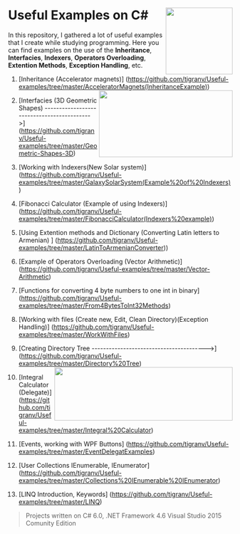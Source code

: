 # Useful Examples on C#  <img src="https://cloud.githubusercontent.com/assets/24522089/21962098/41a510c8-db36-11e6-95ef-eb392a0a1919.png" align="right" width="150px" height="150px" /> 
In this repository, I gathered a lot of useful examples that I create while studying programming. Here you can find examples on the use of the **Inheritance**, **Interfacies**, **Indexers**, **Operators Overloading**, **Extention Methods**, **Exception Handling**,  etc.

1. [Inheritance (Accelerator magnets)] (https://github.com/tigranv/Useful-examples/tree/master/AcceleratorMagnets(InheritanceExample)) <img src="https://cloud.githubusercontent.com/assets/24522089/22154134/c4504766-df43-11e6-8bf0-20dd4449a48d.PNG" align="right" width="300px" height="150px" />

2. [Interfacies (3D Geometric Shapes) ------------------------------------------->] (https://github.com/tigranv/Useful-examples/tree/master/Geometric-Shapes-3D) 

3. [Working with Indexers(New Solar system)] (https://github.com/tigranv/Useful-examples/tree/master/GalaxySolarSystem(Example%20of%20Indexers))

4. [Fibonacci Calculator (Example of using Indexers)] (https://github.com/tigranv/Useful-examples/tree/master/FibonacciCalculator(Indexers%20example))

5. [Using Extention methods and Dictionary (Converting Latin letters to Armenian) ] (https://github.com/tigranv/Useful-examples/tree/master/LatinToArmenianConverter))

6. [Example of Operators Overloading (Vector Arithmetic)] (https://github.com/tigranv/Useful-examples/tree/master/Vector-Arithmetic)

7. [Functions for converting 4 byte numbers to one int in binary] (https://github.com/tigranv/Useful-examples/tree/master/From4BytesToInt32Methods)

8. [Working with files (Create new, Edit, Clean Directory)(Exception Handling)] (https://github.com/tigranv/Useful-examples/tree/master/WorkWithFiles)

9. [Creating Directory Tree ---------------------------------------->] (https://github.com/tigranv/Useful-examples/tree/master/Directory%20Tree)  <img src="https://cloud.githubusercontent.com/assets/24522089/22175859/2c1eaaa8-e017-11e6-9694-17371ac3d4be.PNG" align="right" width="400px" height="120px" />

10. [Integral Calculator (Delegate)] (https://github.com/tigranv/Useful-examples/tree/master/Integral%20Calculator)

11. [Events, working with WPF Buttons] (https://github.com/tigranv/Useful-examples/tree/master/EventDelegatExamples)

12. [User Collections IEnumerable, IEnumerator] (https://github.com/tigranv/Useful-examples/tree/master/Collections%20IEnumerable%20IEnumerator)

13. [LINQ Introduction, Keywords] (https://github.com/tigranv/Useful-examples/tree/master/LINQ)






> Projects written on C# 6.0, .NET Framework 4.6 Visual Studio 2015 Comunity Edition


